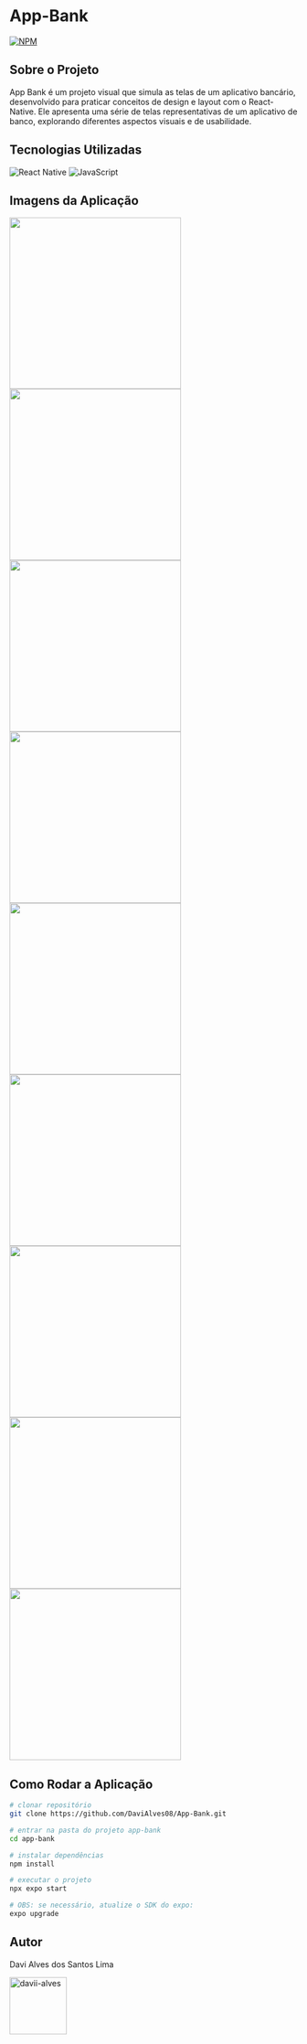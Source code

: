<h1>App-Bank</h1>

[![NPM](https://img.shields.io/npm/l/react)](https://github.com/DaviAlves08/App-Bank/blob/main/LICENSE) 

<h2>Sobre o Projeto</h2> 
<p>App Bank é um projeto visual que simula as telas de um aplicativo bancário, desenvolvido para praticar conceitos de design e layout com o React-Native. Ele apresenta uma série de telas representativas de um aplicativo de banco, explorando diferentes aspectos visuais e de usabilidade.</p>

<h2>Tecnologias Utilizadas</h2>

![React Native](https://img.shields.io/badge/React_Native-20232A?style=for-the-badge&logo=react&logoColor=61DAFB)
![JavaScript](https://img.shields.io/badge/JavaScript-F7DF1E?style=for-the-badge&logo=javascript&logoColor=black)

<h2>Imagens da Aplicação</h2>
<div>
  <img src="https://github.com/DaviAlves08/assets/blob/main/Image%20Bank%20(6).jpeg" width="300px">
  <img src="https://github.com/DaviAlves08/assets/blob/main/Image%20Bank%20(5).jpeg" width="300px">
  <img src="https://github.com/DaviAlves08/assets/blob/main/Image%20Bank%20(8).jpeg" width="300px">
  <img src="https://github.com/DaviAlves08/assets/blob/main/Image%20Bank%20(4).jpeg" width="300px">
  <img src="https://github.com/DaviAlves08/assets/blob/main/Image%20Bank%20(7).jpeg" width="300px">
  <img src="https://github.com/DaviAlves08/assets/blob/main/Image%20Bank%20(9).jpeg" width="300px">
  <img src="https://github.com/DaviAlves08/assets/blob/main/Image%20Bank%20(2).jpeg" width="300px">
  <img src="https://github.com/DaviAlves08/assets/blob/main/Image%20Bank%20(3).jpeg" width="300px">
  <img src="https://github.com/DaviAlves08/assets/blob/main/Image%20Bank%20(1).jpeg" width="300px">
</div>



<h2>Como Rodar a Aplicação</h2>

```bash
# clonar repositório
git clone https://github.com/DaviAlves08/App-Bank.git

# entrar na pasta do projeto app-bank
cd app-bank

# instalar dependências
npm install

# executar o projeto
npx expo start

# OBS: se necessário, atualize o SDK do expo: 
expo upgrade
```

## Autor 

Davi Alves dos Santos Lima
<p>
<a href="https://linkedin.com/in/davii-alves" target="blank"><img align="center" src="https://user-images.githubusercontent.com/74038190/235294012-0a55e343-37ad-4b0f-924f-c8431d9d2483.gif" alt="davii-alves" height="100" width="100" /></a>
</p>
</div>

